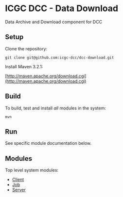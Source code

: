 ICGC DCC - Data Download
===

Data Archive and Download component for DCC

Setup
---

Clone the repository:

```shell
git clone git@github.com:icgc-dcc/dcc-download.git
```

Install Maven 3.2.1:

[http://maven.apache.org/download.cgi](http://maven.apache.org/download.cgi)

Build
---

To build, test and install _all_ modules in the system:

```shell
mvn
```


Run
---

See specific module documentation below.

Modules
---
Top level system modules:

- [Client](dcc-download-client/README.md)
- [Job](dcc-download-job/README.md)
- [Server](dcc-download-server/README.md)

